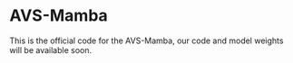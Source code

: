 # AVS-Mamba
This is the official code for the AVS-Mamba, our code and model weights will be available soon. 
